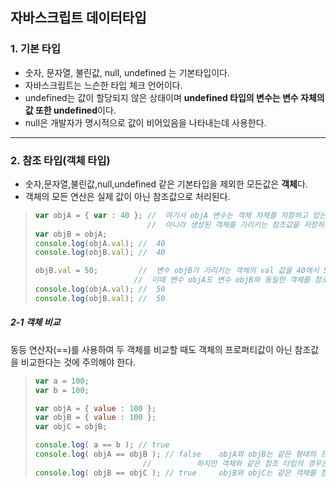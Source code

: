 ## 자바스크립트 데이터타입

### 1. 기본 타입

  - 숫자, 문자열, 불린값, null, undefined 는 기본타입이다.
  - 자바스크립트는 느슨한 타입 체크 언어이다.
  - undefined는 값이 할당되지 않은 상태이며 **undefined 타입의 변수는 변수 자체의 값 또한 undefined**이다.
  - null은 개발자가 명시적으로 값이 비어있음을 나타내는데 사용한다.
 
 ---
 
 ### 2. 참조 타입(객체 타입)
 
  - 숫자,문자열,불린값,null,undefined 같은 기본타입을 제외한 모든값은 **객체**다.
  - 객체의 모든 연산은 실제 값이 아닌 참조값으로 처리된다.
> ```javascript
> var objA = { var : 40 }; //  여기서 objA 변수는 객체 자체를 저장하고 있는 것이 
>                          //  아니라 생성된 객체를 가리키는 참조값을 저장하고 있다.
> var objB = objA;
> console.log(objA.val); //  40
> console.log(objB.val); //  40
> 
>objB.val = 50;         //  변수 objB가 가리키는 객체의 val 값을 40에서 50으로 갱신, 
>                       //  이때 변수 objA도 변수 objB와 동일한 객체를 참조하고 있으므로 objA.val 값이 50으로 변경됨.
>console.log(objA.val); //  50
>console.log(objB.val); //  50
>```

##### 2-1 객체 비교

동등 연산자(==)를 사용하여 두 객체를 비교할 때도 객체의 프로퍼티값이 아닌 참조값을 비교한다는 것에 주의해야 한다.

> ```javascript
> var a = 100;
> var b = 100;
>
> var objA = { value : 100 };
> var objB = { value : 100 };
> var objC = objB;
> 
> console.log( a == b ); // true
> console.log( objA == objB ); // false    objA와 objB는 같은 형태의 프로퍼티값을 가지고 있다. 
>                         //          하지만 객체와 같은 참조 타입의 경우는 참조값이 같아야 true가 된다.
> console.log( objB == objC ); // true     objB와 objC는 같은 객체를 참조하므로 동등 연산자(==)값이 true가 된다.
> ``` 

